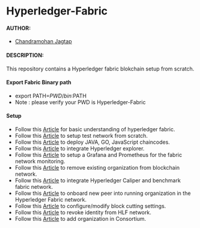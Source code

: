 # Hyperledger-Fabric

#### AUTHOR:

- [Chandramohan Jagtap](https://github.com/cmjagtap "Chandramohan's github profile")

#### DESCRIPTION:
This repository contains a Hyperledger fabric blokchain setup from scratch.

#### Export Fabric Binary path 

- export PATH=${PWD}/bin:$PATH 
- Note : please verify your PWD is Hyperledger-Fabric


#### Setup 
- Follow this [Article](https://cmjagtap.medium.com/introduction-to-hyperledger-fabric-1ce0a1d67494) for basic understanding of hyperledger fabric.
- Follow this [Article](https://cmjagtap.medium.com/hyperledger-fabric-blockchain-setup-from-scratch-21890e26aac7) to setup test network from scratch.
- Follow this [Article](https://cmjagtap.medium.com/how-to-deploy-chaincode-smart-contract-45c20650786a) to deploy JAVA, GO, JavaScript chaincodes.
- Follow this [Article](https://cmjagtap.medium.com/integration-of-hyperledger-explorer-90240b271aaa) to integrate Hyperledger explorer.
- Follow this [Article](https://cmjagtap.medium.com/monitoring-fabric-network-using-grafana-and-prometheus-78572bd883e7) to setup a Grafana and Prometheus for the fabric network monitoring.
- Follow this [Article](https://cmjagtap.medium.com/remove-org-from-running-hypeledger-fabric-blockchain-744bdd05511b) to remove existing organization from blockchain network.
- Follow this [Article](https://cmjagtap.medium.com/caliper-integration-in-hyperledger-fabric-blockchain-5762c1e8b241) to integrate Hyperledger Caliper and  benchmark fabric network.
- Follow this [Article](https://cmjagtap.medium.com/onboarding-new-peer-in-running-organization-6d378264b31e) to onboard new peer into running organization in the Hyperledger Fabric network.
- Follow this [Article](https://cmjagtap.medium.com/hyperledger-fabric-block-configuration-5cd6281f7215) to configure/modify block cutting settings.
- Follow this [Article](https://cmjagtap.medium.com/revoke-identity-in-hyperledgr-fabric-5aab09caa15c) to revoke identity from HLF network.
- Follow this [Article](https://cmjagtap.medium.com/add-new-org-in-consortium-hyperledger-fabric-network-1ce0348b25c1) to add organization in Consortium.
